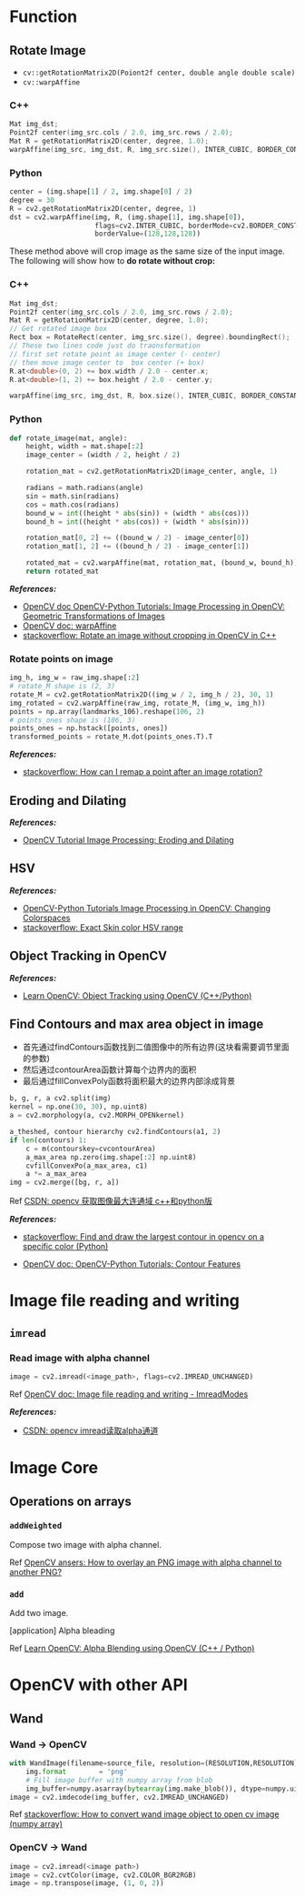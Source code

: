 # Function

## Rotate Image

- `cv::getRotationMatrix2D(Poiont2f center, double angle double scale)`
- `cv::warpAffine`

### C++

```C++
Mat img_dst;
Point2f center(img_src.cols / 2.0, img_src.rows / 2.0);
Mat R = getRotationMatrix2D(center, degree, 1.0);
warpAffine(img_src, img_dst, R, img_src.size(), INTER_CUBIC, BORDER_CONSTANT, Scalar(128, 128, 128));
```

### Python

```python  
center = (img.shape[1] / 2, img.shape[0] / 2)
degree = 30
R = cv2.getRotationMatrix2D(center, degree, 1)
dst = cv2.warpAffine(img, R, (img.shape[1], img.shape[0]), 
                     flags=cv2.INTER_CUBIC, borderMode=cv2.BORDER_CONSTANT, 
                     borderValue=(128,128,128))
```

These method above will crop image as the same size of the input image. The following will show how to **do rotate without crop:**<br>

### C++

```c++
Mat img_dst;
Point2f center(img_src.cols / 2.0, img_src.rows / 2.0);
Mat R = getRotationMatrix2D(center, degree, 1.0);
// Get rotated image box
Rect box = RotateRect(center, img_src.size(), degree).boundingRect();
// These two lines code just do traonsformation
// first set rotate point as image center (- center)
// then move image center to  box center (+ box)
R.at<double>(0, 2) += box.width / 2.0 - center.x;
R.at<double>(1, 2) += box.height / 2.0 - center.y;

warpAffine(img_src, img_dst, R, box.size(), INTER_CUBIC, BORDER_CONSTANT, Scalar(128, 128, 128));
```

### Python

```python
def rotate_image(mat, angle):
    height, width = mat.shape[:2]
    image_center = (width / 2, height / 2)

    rotation_mat = cv2.getRotationMatrix2D(image_center, angle, 1)

    radians = math.radians(angle)
    sin = math.sin(radians)
    cos = math.cos(radians)
    bound_w = int((height * abs(sin)) + (width * abs(cos)))
    bound_h = int((height * abs(cos)) + (width * abs(sin)))

    rotation_mat[0, 2] += ((bound_w / 2) - image_center[0])
    rotation_mat[1, 2] += ((bound_h / 2) - image_center[1])

    rotated_mat = cv2.warpAffine(mat, rotation_mat, (bound_w, bound_h))
    return rotated_mat
```

***References:***
- [OpenCV doc OpenCV-Python Tutorials: Image Processing in OpenCV: Geometric Transformations of Images](https://docs.opencv.org/3.2.0/da/d6e/tutorial_py_geometric_transformations.html)
- [OpenCV doc: warpAffine](https://docs.opencv.org/3.1.0/da/d54/group__imgproc__transform.html#ga0203d9ee5fcd28d40dbc4a1ea4451983)
- [stackoverflow: Rotate an image without cropping in OpenCV in C++](https://stackoverflow.com/questions/22041699/rotate-an-image-without-cropping-in-opencv-in-c)

### Rotate points on image

```python
img_h, img_w = raw_img.shape[:2]
# rotate_M shape is (2, 3)
rotate_M = cv2.getRotationMatrix2D((img_w / 2, img_h / 2), 30, 1)
img_rotated = cv2.warpAffine(raw_img, rotate_M, (img_w, img_h))
points = np.array(landmarks_106).reshape(106, 2)
# points_ones shape is (106, 3)
points_ones = np.hstack([points, ones])
transformed_points = rotate_M.dot(points_ones.T).T
```

***References:***

- [stackoverflow: How can I remap a point after an image rotation?](https://stackoverflow.com/a/38794480)

## Eroding and Dilating

***References:***

- [OpenCV Tutorial Image Processing: Eroding and Dilating](https://docs.opencv.org/3.4/db/df6/tutorial_erosion_dilatation.html)

## HSV

***References:***

- [OpenCV-Python Tutorials Image Processing in OpenCV: Changing Colorspaces](https://docs.opencv.org/3.4/df/d9d/tutorial_py_colorspaces.html)
- [stackoverflow: Exact Skin color HSV range](https://stackoverflow.com/a/8757076/4636081)

## Object Tracking in OpenCV

***References:***

- [Learn OpenCV: Object Tracking using OpenCV (C++/Python)](https://www.learnopencv.com/object-tracking-using-opencv-cpp-python/)

## Find Contours and max area object in image

- 首先通过findContours函数找到二值图像中的所有边界(这块看需要调节里面的参数)
- 然后通过contourArea函数计算每个边界内的面积
- 最后通过fillConvexPoly函数将面积最大的边界内部涂成背景

```python
b, g, r, a cv2.split(img)
kernel = np.one(30, 30), np.uint8)
a = cv2.morphology(a, cv2.MORPH_OPENkernel)

a_theshed, contour hierarchy cv2.findContours(a1, 2)
if len(contours) 1:
    c = m(contourskey=cvcontourArea)
    a_max_area np.zero(img.shape[:2] np.uint8)
    cvfillConvexPo(a_max_area, c1)
    a *= a_max_area
img = cv2.merge([bg, r, a])
```

Ref [CSDN: opencv 获取图像最大连通域 c++和python版](https://blog.csdn.net/xuyangcao123/article/details/81023732)

***References:***

- [stackoverflow: Find and draw the largest contour in opencv on a specific color (Python)](https://stackoverflow.com/questions/44588279/find-and-draw-the-largest-contour-in-opencv-on-a-specific-color-python)

- [OpenCV doc: OpenCV-Python Tutorials: Contour Features](https://docs.opencv.org/3.4/dd/d49/tutorial_py_contour_features.html)

# Image file reading and writing

## `imread`

### Read image with alpha channel

```python
image = cv2.imread(<image_path>, flags=cv2.IMREAD_UNCHANGED)
```

Ref [OpenCV doc: Image file reading and writing - ImreadModes](https://docs.opencv.org/3.4.6/d4/da8/group__imgcodecs.html#ga61d9b0126a3e57d9277ac48327799c80)

***References:***

- [CSDN: opencv imread读取alpha通道](https://blog.csdn.net/jazywoo123/article/details/17353069)

# Image Core

## Operations on arrays

### `addWeighted`

Compose two image with alpha channel.

Ref [OpenCV ansers: How to overlay an PNG image with alpha channel to another PNG?](https://answers.opencv.org/question/73016/how-to-overlay-an-png-image-with-alpha-channel-to-another-png/)

### `add`

Add two image.

[application] Alpha bleading

Ref [Learn OpenCV: Alpha Blending using OpenCV (C++ / Python)](https://www.learnopencv.com/alpha-blending-using-opencv-cpp-python/)

# OpenCV with other API

## Wand

### Wand -> OpenCV

```python
with WandImage(filename=source_file, resolution=(RESOLUTION,RESOLUTION)) as img:
    img.format        = 'png'
    # Fill image buffer with numpy array from blob
    img_buffer=numpy.asarray(bytearray(img.make_blob()), dtype=numpy.uint8)
image = cv2.imdecode(img_buffer, cv2.IMREAD_UNCHANGED)
```

Ref [stackoverflow: How to convert wand image object to open cv image (numpy array)](https://stackoverflow.com/questions/37015966/how-to-convert-wand-image-object-to-open-cv-image-numpy-array)

### OpenCV -> Wand

```python
image = cv2.imread(<image path>)
image = cv2.cvtColor(image, cv2.COLOR_BGR2RGB)
image = np.transpose(image, (1, 0, 2))
```